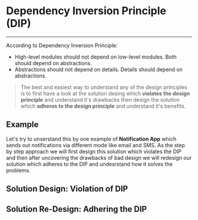 # Dependency Inversion Principle (DIP)
---

According to Dependency Inversion Principle:
- High-level modules should not depend on low-level modules. Both should depend on abstractions.
- Abstractions should not depend on details.  Details should depend on abstractions.

> The best and easiest way to understand any of the design principles is to first have a look at the solution desing which **violates the design principle** and understand it's drawbacks then design the solution which **adheres to the design principle** and understand it's benefits.

## Example
Let's try to unserstand this by one example of **Notification App** which sends out notifications via different mode like email and SMS. As the step by step approach we will first design this solution which violates the DIP and then after uncovering the drawbacks of bad design we will redesign our solution which adheres to the DIP and undesrstand how it solves the problems.

## Solution Design: Violation of DIP

## Solution Re-Design: Adhering the DIP